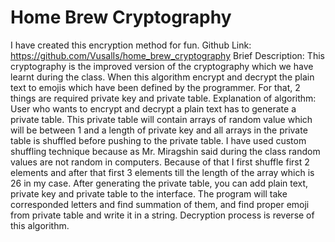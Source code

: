 # Home Brew Cryptography

I have created this encryption method for fun.
Github Link:
https://github.com/VusalIs/home_brew_cryptography
Brief Description:
This cryptography is the improved version of the cryptography which we have learnt during
the class. When this algorithm encrypt and decrypt the plain text to emojis which have been
defined by the programmer. For that, 2 things are required private key and private table.
Explanation of algorithm:
User who wants to encrypt and decrypt a plain text has to generate a private table. This
private table will contain arrays of random value which will be between 1 and a length of
private key and all arrays in the private table is shuffled before pushing to the private table. I
have used custom shuffling technique because as Mr. Miragshin said during the class
random values are not random in computers. Because of that I first shuffle first 2 elements
and after that first 3 elements till the length of the array which is 26 in my case.
After generating the private table, you can add plain text, private key and private table to the
interface. The program will take corresponded letters and find summation of them, and find
proper emoji from private table and write it in a string. Decryption process is reverse of this
algorithm.

